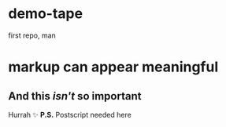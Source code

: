 # demo-tape
first repo, man
# **markup can appear meaningful**  
## And this <i>isn't</i> so important  
Hurrah :sparkles:
**P.S.** 
Postscript needed here
